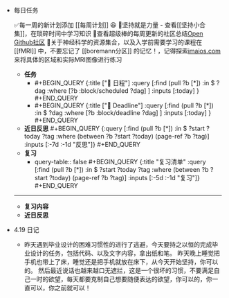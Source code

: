- 每日任务
  
  ✅每一周的新计划添加 [[每周计划]] 😆
  🥱坚持就是力量 - 查看[[坚持小合集]]，在琐碎时间中学习知识
  🌟查看超级棒的每周更新的社区总结[Open Github社区](https://open.itc.cn/)
  🌟关于神经科学的资源集合，以及入学前需要学习的课程在 [[fMRI]] 中，不要忘记了 [[boremann分区]] 的记忆！，记得探索[imaios.com](https://www.imaios.com/cn/e-anatomy/3/mri)来将具体的区域和实际MRI图像进行练习
	- **任务**
		- #+BEGIN_QUERY
		  {:title ["🎯 日程"]
		  :query [:find (pull ?b [*])
		    :in $ ?dag
		    :where
		     [?b :block/scheduled ?dag]
		   ]
		   :inputs [:today]
		  }
		  #+END_QUERY
		- #+BEGIN_QUERY
		  {:title ["🎯 Deadline"]
		  :query [:find (pull ?b [*])
		    :in $ ?dag
		    :where
		     [?b :block/deadline ?dag]
		   ]
		   :inputs [:today]
		  }
		  #+END_QUERY
	- **近日反思**
	  #+BEGIN_QUERY
	  {:query [:find (pull ?b [*])
	           :in $ ?start ?today ?tag
	           :where
	           (between ?b ?start ?today)
	           (page-ref ?b ?tag)]
	   :inputs [:-7d :-1d "反思"]}
	  #+END_QUERY
	- **复习**
		- query-table:: false
		  #+BEGIN_QUERY
		  {:title "复习清单"
		   :query [:find (pull ?b [*])
		           :in $ ?start ?today ?tag
		           :where
		           (between ?b ?start ?today)
		           (page-ref ?b ?tag)]
		   :inputs [:-5d :-1d "复习"]}
		  #+END_QUERY
	- --------------------------------------------------------------------------------------------------------------------------------------------------------------------------------
	- **复习内容**
	- **近日反思**
- 4.19 日记
	- 昨天遇到毕业设计的困难习惯性的进行了逃避，今天要持之以恒的完成毕业设计的任务，包括代码、以及文字内容，拿出纸和笔。
	  昨天晚上睡觉把手机也带上了床，睡觉还是把手机就放在床下，从今天开始坚持，你可以的。
	  然后最近说话也越来越口无遮拦，这是一个很坏的习惯，不要满足自己一时的欲望，每天都要克制自己想要随便表达的欲望，你可以的，你一直可以，你之前就可以！